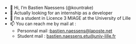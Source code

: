 - 👋 Hi, I’m  Bastien Naessens (@kountrake)
- 👀 Actually looking for an internship as a developer
- 🌱 I’m a student in Licence 3 MIAGE at the University of Lille
- 📫 You can reach me by mail at :
  * Personnal mail :bastien.naessens@laposte.net
  * Student mail : bastien.naessens.etu@univ-lille.fr

<!---
kountrake/kountrake is a ✨ special ✨ repository because its `README.md` (this file) appears on your GitHub profile.
You can click the Preview link to take a look at your changes.
--->
